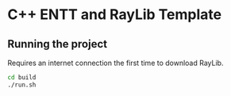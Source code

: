# C++ ENTT and RayLib Template

## Running the project

Requires an internet connection the first time to download RayLib.

```bash
cd build
./run.sh
```
